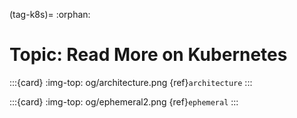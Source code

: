 (tag-k8s)=
:orphan:
# Topic: Read More on Kubernetes

:::{card}
:img-top: og/architecture.png
{ref}`architecture`
:::


:::{card}
:img-top: og/ephemeral2.png
{ref}`ephemeral`
:::





